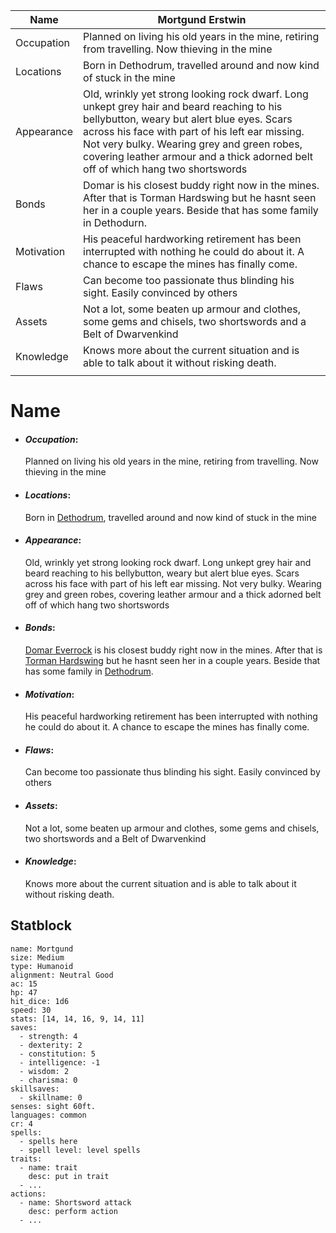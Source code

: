 | Name       | Mortgund Erstwin                                                                                                                                                                                                                                                                                                              |
| ---------- | ----------------------------------------------------------------------------------------------------------------------------------------------------------------------------------------------------------------------------------------------------------------------------------------------------------------------------- |
| Occupation | Planned on living his old years in the mine, retiring from travelling. Now thieving in the mine                                                                                                                                                                                                                               |
| Locations  | Born in Dethodrum, travelled around and now kind of stuck in the mine                                                                                                                                                                                                                                                         |
| Appearance | Old, wrinkly yet strong looking rock dwarf. Long unkept grey hair and beard reaching to his bellybutton, weary but alert blue eyes. Scars across his face with part of his left ear missing. Not very bulky. Wearing grey and green robes, covering leather armour and a thick adorned belt off of which hang two shortswords |
| Bonds      | Domar is his closest buddy right now in the mines. After that is Torman Hardswing but he hasnt seen her in a couple years. Beside that has some family in Dethodurn.                                                                                                                                                          |
| Motivation | His peaceful hardworking retirement has been interrupted with nothing he could do about it. A chance to escape the mines has finally come.                                                                                                                                                                                    |
| Flaws      | Can become too passionate thus blinding his sight. Easily convinced by others                                                                                                                                                                                                                                                 |
| Assets     | Not a lot, some beaten up armour and clothes, some gems and chisels, two shortswords and a Belt of Dwarvenkind                                                                                                                                                                                                                |
| Knowledge  | Knows more about the current situation and is able to    talk about it without risking death.                                                                                                                                                                                                                                                                      |
|            |                                                                                                                                                                                                                                                                                                                               |

# Name

- #### *Occupation*:
  Planned on living his old years in the mine, retiring from travelling. Now thieving in the mine
  
- #### *Locations*:
  Born in [Dethodrum](Fa'eldar/Elnarith%20Confederation%20-%20Settlements/Dethodrum.md), travelled around and now kind of stuck in the mine
  
- #### *Appearance*:
  Old, wrinkly yet strong looking rock dwarf. Long unkept grey hair and beard reaching to his bellybutton, weary but alert blue eyes. Scars across his face with part of his left ear missing. Not very bulky. Wearing grey and green robes, covering leather armour and a thick adorned belt off of which hang two shortswords
  
- #### *Bonds*:
  [Domar Everrock](NPCS/Aendonia/Eastfall/Domar%20Everrock.md) is his closest buddy right now in the mines. After that is [Torman Hardswing](NPCS/Aendonia/Eastfall/Torman%20Hardswing.md) but he hasnt seen her in a couple years. Beside that has some family in [Dethodrum](Fa'eldar/Elnarith%20Confederation%20-%20Settlements/Dethodrum.md).
- #### *Motivation*:
  His peaceful hardworking retirement has been interrupted with nothing he could do about it. A chance to escape the mines has finally come.                                                                                                                                                                                   

- #### *Flaws*:
  Can become too passionate thus blinding his sight. Easily convinced by others 

- #### *Assets*:
  Not a lot, some beaten up armour and clothes, some gems and chisels, two shortswords and a Belt of Dwarvenkind
  
- #### *Knowledge*:
  Knows more about the current situation and is able to talk about it without risking death.


## Statblock

```statblock
name: Mortgund
size: Medium
type: Humanoid
alignment: Neutral Good
ac: 15
hp: 47
hit_dice: 1d6
speed: 30
stats: [14, 14, 16, 9, 14, 11]
saves:
  - strength: 4
  - dexterity: 2
  - constitution: 5
  - intelligence: -1
  - wisdom: 2
  - charisma: 0
skillsaves:
  - skillname: 0
senses: sight 60ft.
languages: common
cr: 4
spells:
  - spells here
  - spell level: level spells
traits:
  - name: trait
    desc: put in trait
  - ...
actions:
  - name: Shortsword attack
    desc: perform action
  - ...
```


